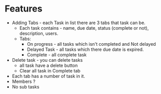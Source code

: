 # Features 
* Adding Tabs - each Task in list there are 3 tabs that task can be.
  * Each task contains - name, due date, status (complete or not), description, users.
  * Tabs:
    * On progress - all tasks which isn't completed and Not delayed 
    * Delayed Task - all tasks which there due date is expired.
    * Complete - all complete task 
* Delete task - you can delete tasks
  * all task have a delete button
  * Clear all task in Complete tab
* Each tab has a number of task in it.
* Members ?
* No sub tasks
